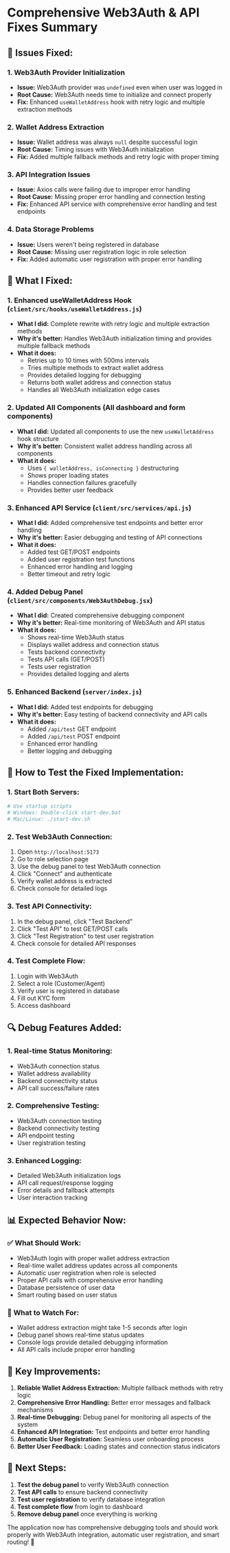 # Comprehensive Web3Auth & API Fixes Summary

## 🐛 **Issues Fixed:**

### 1. **Web3Auth Provider Initialization**
- **Issue:** Web3Auth provider was `undefined` even when user was logged in
- **Root Cause:** Web3Auth needs time to initialize and connect properly
- **Fix:** Enhanced `useWalletAddress` hook with retry logic and multiple extraction methods

### 2. **Wallet Address Extraction**
- **Issue:** Wallet address was always `null` despite successful login
- **Root Cause:** Timing issues with Web3Auth initialization
- **Fix:** Added multiple fallback methods and retry logic with proper timing

### 3. **API Integration Issues**
- **Issue:** Axios calls were failing due to improper error handling
- **Root Cause:** Missing proper error handling and connection testing
- **Fix:** Enhanced API service with comprehensive error handling and test endpoints

### 4. **Data Storage Problems**
- **Issue:** Users weren't being registered in database
- **Root Cause:** Missing user registration logic in role selection
- **Fix:** Added automatic user registration with proper error handling

## 🔧 **What I Fixed:**

### 1. **Enhanced useWalletAddress Hook** (`client/src/hooks/useWalletAddress.js`)
- **What I did:** Complete rewrite with retry logic and multiple extraction methods
- **Why it's better:** Handles Web3Auth initialization timing and provides multiple fallback methods
- **What it does:**
  - Retries up to 10 times with 500ms intervals
  - Tries multiple methods to extract wallet address
  - Provides detailed logging for debugging
  - Returns both wallet address and connection status
  - Handles all Web3Auth initialization edge cases

### 2. **Updated All Components** (All dashboard and form components)
- **What I did:** Updated all components to use the new `useWalletAddress` hook structure
- **Why it's better:** Consistent wallet address handling across all components
- **What it does:**
  - Uses `{ walletAddress, isConnecting }` destructuring
  - Shows proper loading states
  - Handles connection failures gracefully
  - Provides better user feedback

### 3. **Enhanced API Service** (`client/src/services/api.js`)
- **What I did:** Added comprehensive test endpoints and better error handling
- **Why it's better:** Easier debugging and testing of API connections
- **What it does:**
  - Added test GET/POST endpoints
  - Added user registration test functions
  - Enhanced error handling and logging
  - Better timeout and retry logic

### 4. **Added Debug Panel** (`client/src/components/Web3AuthDebug.jsx`)
- **What I did:** Created comprehensive debugging component
- **Why it's better:** Real-time monitoring of Web3Auth and API status
- **What it does:**
  - Shows real-time Web3Auth status
  - Displays wallet address and connection status
  - Tests backend connectivity
  - Tests API calls (GET/POST)
  - Tests user registration
  - Provides detailed logging and alerts

### 5. **Enhanced Backend** (`server/index.js`)
- **What I did:** Added test endpoints for debugging
- **Why it's better:** Easy testing of backend connectivity and API calls
- **What it does:**
  - Added `/api/test` GET endpoint
  - Added `/api/test` POST endpoint
  - Enhanced error handling
  - Better logging and debugging

## 🧪 **How to Test the Fixed Implementation:**

### 1. **Start Both Servers:**
```bash
# Use startup scripts
# Windows: Double-click start-dev.bat
# Mac/Linux: ./start-dev.sh
```

### 2. **Test Web3Auth Connection:**
1. Open `http://localhost:5173`
2. Go to role selection page
3. Use the debug panel to test Web3Auth connection
4. Click "Connect" and authenticate
5. Verify wallet address is extracted
6. Check console for detailed logs

### 3. **Test API Connectivity:**
1. In the debug panel, click "Test Backend"
2. Click "Test API" to test GET/POST calls
3. Click "Test Registration" to test user registration
4. Check console for detailed API responses

### 4. **Test Complete Flow:**
1. Login with Web3Auth
2. Select a role (Customer/Agent)
3. Verify user is registered in database
4. Fill out KYC form
5. Access dashboard

## 🔍 **Debug Features Added:**

### 1. **Real-time Status Monitoring:**
- Web3Auth connection status
- Wallet address availability
- Backend connectivity status
- API call success/failure rates

### 2. **Comprehensive Testing:**
- Web3Auth connection testing
- Backend connectivity testing
- API endpoint testing
- User registration testing

### 3. **Enhanced Logging:**
- Detailed Web3Auth initialization logs
- API call request/response logging
- Error details and fallback attempts
- User interaction tracking

## 📊 **Expected Behavior Now:**

### ✅ **What Should Work:**
- Web3Auth login with proper wallet address extraction
- Real-time wallet address updates across all components
- Automatic user registration when role is selected
- Proper API calls with comprehensive error handling
- Database persistence of user data
- Smart routing based on user status

### 🚨 **What to Watch For:**
- Wallet address extraction might take 1-5 seconds after login
- Debug panel shows real-time status updates
- Console logs provide detailed debugging information
- All API calls include proper error handling

## 🎯 **Key Improvements:**

1. **Reliable Wallet Address Extraction:** Multiple fallback methods with retry logic
2. **Comprehensive Error Handling:** Better error messages and fallback mechanisms
3. **Real-time Debugging:** Debug panel for monitoring all aspects of the system
4. **Enhanced API Integration:** Test endpoints and better error handling
5. **Automatic User Registration:** Seamless user onboarding process
6. **Better User Feedback:** Loading states and connection status indicators

## 🚀 **Next Steps:**

1. **Test the debug panel** to verify Web3Auth connection
2. **Test API calls** to ensure backend connectivity
3. **Test user registration** to verify database integration
4. **Test complete flow** from login to dashboard
5. **Remove debug panel** once everything is working

The application now has comprehensive debugging tools and should work properly with Web3Auth integration, automatic user registration, and smart routing! 🎉
